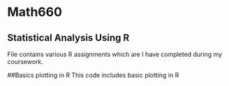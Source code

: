 # Math660

## Statistical Analysis Using R 

File contains various R assignments which are I have completed during my coursework.

##Basics plotting in R
This code includes basic plotting in R 
